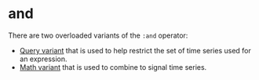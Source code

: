 
# and

There are two overloaded variants of the `:and` operator:

* [Query variant](query/and.html) that is used to help restrict the set of time series used
  for an expression.
* [Math variant](math-and.html) that is used to combine to signal time series.